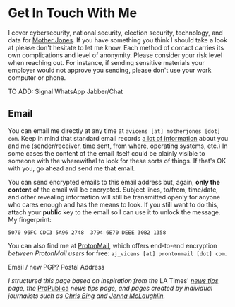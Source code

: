 # Get In Touch With Me

I cover cybersecurity, national security, election security, technology, and data for [Mother Jones](https://www.motherjones.com/). If you have something you think I should take a look at please don't hesitate to let me know. Each method of contact carries its own complications and level of anonymity. Please consider your risk level when reaching out. For instance, if sending sensitive materials your employer would not approve you sending, please don't use your work computer or phone.

TO ADD:
Signal
WhatsApp
Jabber/Chat

## Email

You can email me directly at any time at `avicens [at] motherjones [dot] com`. Keep in mind that standard email records [a lot of information](https://mediatemple.net/community/products/dv/204643950/understanding-an-email-header) about you and me (sender/receiver, time sent, from where, operating systems, etc.) In some cases the content of the email itself could be plainly visible to someone with the wherewithal to look for these sorts of things. If that's OK with you, go ahead and send me that email.

You can send encrypted emails to this email address but, again, **only the content** of the email will be encrypted. Subject lines, to/from, time/date, and other revealing information will still be transmitted openly for anyone who cares enough and has the means to look. If you still want to do this, attach your **public** key to the email so I can use it to unlock the message. My fingerprint:

`5070 96FC CDC3 5A96 2748  3794 6E70 DEEE 30B2 1358`

You can also find me at [ProtonMail](https://protonmail.com/), which offers end-to-end encryption *between ProtonMail users* for free: `aj_vicens [at] prontonmail [dot] com`.

Email / new PGP?
Postal Address

*I structured this page based on inspiration from the* LA Times' *[news tips](https://www.latimes.com/tips/) page, the* [ProPublica](https://www.propublica.org/leak-to-us/) *news tips page, and pages created by individual journalists such as [Chris Bing](https://medium.com/@Bing_Chris/how-to-contact-me-d2fd4bd3ed7b) and [Jenna McLaughlin](https://medium.com/@JennaMC_Laugh/securely-contacting-me-86e2b418b9b6).*
